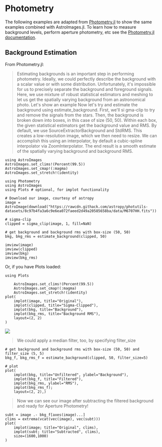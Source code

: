 # Photometry

The following examples are adapted from [Photometry.jl](https://github.com/JuliaAstro/Photometry.jl/) to show the same examples
combined with AstroImages.jl.
To learn how to measure background levels, perform aperture photometry, etc see the [Photometry.jl documentation](https://juliaastro.github.io/Photometry.jl/dev/).


## Background Estimation

From Photometry.jl:
> Estimating backgrounds is an important step in performing photometry. Ideally, we could perfectly describe the background with a scalar value or with some distribution. Unfortunately, it's impossible for us to precisely separate the background and foreground signals. Here, we use mixture of robust statistical estimators and meshing to let us get the spatially varying background from an astronomical photo.
> Let's show an example
> Now let's try and estimate the background using estimate_background. First, we'll si gma-clip to try and remove the signals from the stars. Then, the background is broken down into boxes, in this case of size (50, 50). Within each box, the given statistical estimators get the background value and RMS. By default, we use SourceExtractorBackground and StdRMS. This creates a low-resolution image, which we then need to resize. We can accomplish this using an interpolator, by default a cubic-spline interpolator via ZoomInterpolator. The end result is a smooth estimate of the spatially varying background and background RMS.

```@setup phot
using AstroImages
AstroImages.set_clims!(Percent(99.5))
AstroImages.set_cmap!(:magma)
AstroImages.set_stretch!(identity)
```

```@example phot
using Photometry
using AstroImages
using Plots # optional, for implot functionality

# Download our image, courtesy of astropy
image = AstroImage(download("https://rawcdn.githack.com/astropy/photutils-datasets/8c97b4fa3a6c9e6ea072faeed2d49a20585658ba/data/M6707HH.fits"))

# sigma-clip
clipped = sigma_clip(image, 1, fill=NaN)

# get background and background rms with box-size (50, 50)
bkg, bkg_rms = estimate_background(clipped, 50)

imview(image)
imview(clipped)
imview(bkg)
imview(bkg_rms)
```

Or, if you have Plots loaded:
```@example phot
using Plots

    AstroImages.set_clims!(Percent(99.5))
    AstroImages.set_cmap!(:magma)
    AstroImages.set_stretch!(identity)
plot(
    implot(image, title="Original"),
    implot(clipped, title="Sigma-Clipped"),
    implot(bkg, title="Background"),
    implot(bkg_rms, title="Background RMS"),
    layout=(2, 2)
)
```
![](/assets/manual-photometry-2.png)


> We could apply a median filter, too, by specifying filter_size
```@example phot
# get background and background rms with box-size (50, 50) and filter_size (5, 5)
bkg_f, bkg_rms_f = estimate_background(clipped, 50, filter_size=5)

# plot
plot(
    implot(bkg, title="Unfiltered", ylabel="Background"),
    implot(bkg_f, title="Filtered"),
    implot(bkg_rms, ylabel="RMS"),
    implot(bkg_rms_f);
    layout=(2, 2),)
```

> Now we can see our image after subtracting the filtered background and ready for Aperture Photometry!

```@example phot
subt = image .- bkg_f[axes(image)...]
clims = extrema(vcat(vec(image), vec(subt)))
plot(
    implot(image; title="Original", clims),
    implot(subt; title="Subtracted", clims),
    size=(1600,1000)
)
```